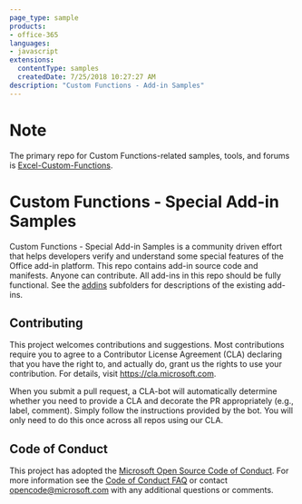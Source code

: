 ```yaml
---
page_type: sample
products:
- office-365
languages:
- javascript
extensions:
  contentType: samples
  createdDate: 7/25/2018 10:27:27 AM
description: "Custom Functions - Add-in Samples"
---
```


# Note
The primary repo for Custom Functions-related samples, tools, and forums is [Excel-Custom-Functions](https://github.com/OfficeDev/Excel-Custom-Functions).

# Custom Functions - Special Add-in Samples
Custom Functions - Special Add-in Samples is a community driven effort that helps developers verify and understand some special features of the Office add-in platform. This repo contains add-in source code and manifests. Anyone can contribute. All add-ins in this repo should be fully functional. See the [addins](https://github.com/OfficeDev/custom-functions/tree/master/addins) subfolders for descriptions of the existing add-ins.

## Contributing
This project welcomes contributions and suggestions.  Most contributions require you to agree to a Contributor License Agreement (CLA) declaring that you have the right to, and actually do, grant us the rights to use your contribution. For details, visit https://cla.microsoft.com.

When you submit a pull request, a CLA-bot will automatically determine whether you need to provide
a CLA and decorate the PR appropriately (e.g., label, comment). Simply follow the instructions
provided by the bot. You will only need to do this once across all repos using our CLA.

## Code of Conduct
This project has adopted the [Microsoft Open Source Code of Conduct](https://opensource.microsoft.com/codeofconduct/).
For more information see the [Code of Conduct FAQ](https://opensource.microsoft.com/codeofconduct/faq/) or
contact [opencode@microsoft.com](mailto:opencode@microsoft.com) with any additional questions or comments.
